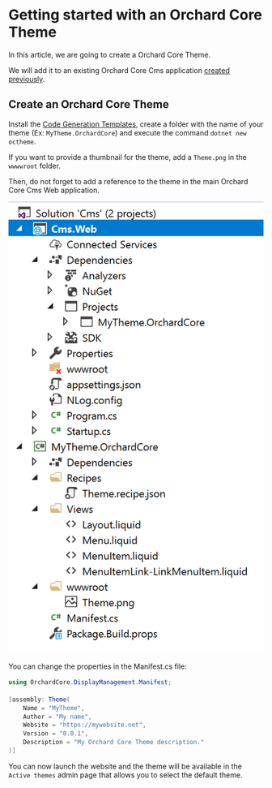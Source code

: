 # Getting started with an Orchard Core Theme

In this article, we are going to create a Orchard Core Theme.

We will add it to an existing Orchard Core Cms application [created previously](README).

## Create an Orchard Core Theme

Install the [Code Generation Templates](../../Templates/README), create a folder with the name of your theme (Ex: `MyTheme.OrchardCore`) and execute the command `dotnet new octheme`.

If you want to provide a thumbnail for the theme, add a `Theme.png` in the `wwwwroot` folder.

Then, do not forget to add a reference to the theme in the main Orchard Core Cms Web application.

![image](assets/MyTheme.png)

You can change the properties in the Manifest.cs file:

```csharp
using OrchardCore.DisplayManagement.Manifest;

[assembly: Theme(
    Name = "MyTheme",
    Author = "My name",
    Website = "https://mywebsite.net",
    Version = "0.0.1",
    Description = "My Orchard Core Theme description."
)]
```

You can now launch the website and the theme will be available in the `Active themes` admin page that allows you to select the default theme.